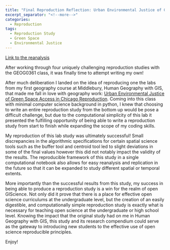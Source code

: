 ```yaml
---
title: "Final Reproduction Reflection: Urban Environmental Justice of Green Space Access in Chicago Reproduction"
excerpt_separator: "<!--more-->"
categories:
  - Reproduction
tags: 
  - Reproduction Study 
  - Green Space
  - Environmental Justice
---
```


[Link to the reanalysis](https://isaiahbennett2.github.io/Chicago-green-space-final/)

After working through four uniquely challenging reproduction studies with the GEOG0361 class, it was finally time to attempt writing my own!

After much deliberation I landed on the idea of reproducing one the labs from my first geography course at Middlebury, Human Geography with GIS, that made me fall in love with geography work: [Urban Environmental Justice of Green Space Access in Chicago Reproduction](https://github.com/isaiahbennett2/Chicago-green-space-final/blob/main/docs/report/WK07_Lab_ChicagoGreenspaceAccess.pdf). Coming into this class with minimal computer science background in python, I knew that choosing to write an entire reproduction study from the bottom up would be pose a difficult challenge, but due to the computational simplicity of this lab it presented the fulfilling opportunity of being able to write a reproduction study from start to finish while expanding the scope of my coding skills. 

My reproduction of this lab study was ultimately successful! Small discrepancies in the algorithmic specifications for certain spatial science tools such as the buffer tool and centroid tool led to slight deviations in some of the final values however this did not notably impact the validity of the results. The reproducible framework of this study in a single computational notebook also allows for easy reanalysis and replication in the future so that it can be expanded to study different spatial or temporal extents. 

More importantly than the successful results from this study, my success in being able to produce a reproduction study is a win for the realm of open GIScience. Not only did it prove that there is a place for effective open science curriculums at the undergraduate level, but the creation of an easily digestible, and computationally simple reproduction study is exactly what is necessary for teaching open science at the undergraduate or high school level. Knowing the impact that the original study had on me in Human Geography with GIS, this study and its research compendium could serve as the gateway to introducing new students to the effective use of open science reproducible principles. 

Enjoy!




